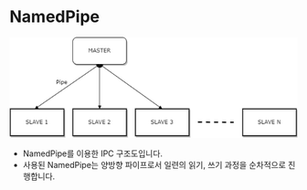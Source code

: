 # NamedPipe

![IPC_Structuer](ipc_structure.png)  
- NamedPipe를 이용한 IPC 구조도입니다.  
- 사용된 NamedPipe는 양방향 파이프로서 일련의 읽기, 쓰기 과정을 순차적으로 진행합니다.  
